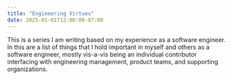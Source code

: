 ```yaml
---
title: "Engineering Virtues"
date: 2025-01-01T12:00:00-07:00
---
```


This is a series I am writing based on my experience as a software engineer. In this are a list of things that I hold important in myself and others as a software engineer, mostly vis-a-vis being an individual contributor interfacing with engineering management, product teams, and supporting organizations.
